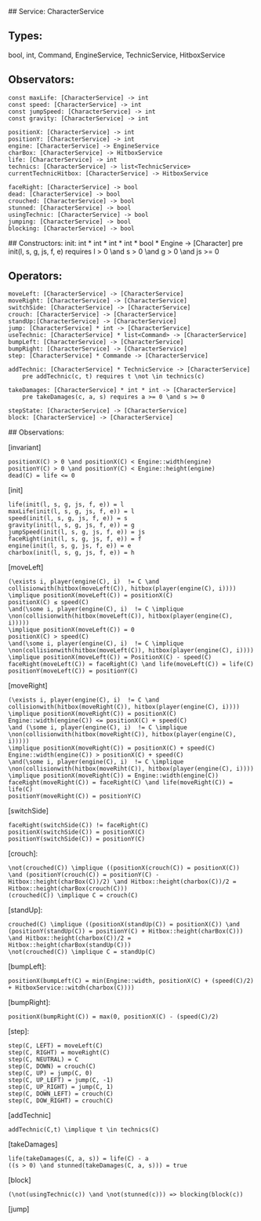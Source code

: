 ## Service:
CharacterService

## Types:
bool, int, Command, EngineService, TechnicService, HitboxService

## Observators:
    const maxLife: [CharacterService] -> int
    const speed: [CharacterService] -> int
    const jumpSpeed: [CharacterService] -> int
    const gravity: [CharacterService] -> int

    positionX: [CharacterService] -> int
    positionY: [CharacterService] -> int
    engine: [CharacterService] -> EngineService
    charBox: [CharacterService] -> HitboxService
    life: [CharacterService] -> int
    technics: [CharacterService] -> list<TechnicService>
    currentTechnicHitbox: [CharacterService] -> HitboxService

    faceRight: [CharacterService] -> bool
    dead: [CharacterService] -> bool
    crouched: [CharacterService] -> bool
    stunned: [CharacterService] -> bool
    usingTechnic: [CharacterService] -> bool
    jumping: [CharacterService] -> bool
    blocking: [CharacterService] -> bool

## Constructors:
    init: int * int * int * int * bool * Engine -> [Character]
    pre init(l, s, g, js, f, e) requires
        l > 0 \and
        s > 0 \and
        g > 0 \and
        js >= 0

## Operators:
    moveLeft: [CharacterService] -> [CharacterService]
    moveRight: [CharacterService] -> [CharacterService]
    switchSide: [CharacterService] -> [CharacterService]
    crouch: [CharacterService] -> [CharacterService]
    standUp:[CharacterService] -> [CharacterService]
    jump: [CharacterService] * int -> [CharacterService]
    useTechnic: [CharacterService] * list<Command> -> [CharacterService]
    bumpLeft: [CharacterService] -> [CharacterService]
    bumpRight: [CharacterService] -> [CharacterService]
    step: [CharacterService] * Commande -> [CharacterService]

    addTechnic: [CharacterService] * TechnicService -> [CharacterService]
        pre addTechnic(c, t) requires t \not \in technics(c)

    takeDamages: [CharacterService] * int * int -> [CharacterService]
        pre takeDamages(c, a, s) requires a >= 0 \and s >= 0

    stepState: [CharacterService] -> [CharacterService]
    block: [CharacterService] -> [CharacterService]

## Observations:

[invariant]

    positionX(C) > 0 \and positionX(C) < Engine::width(engine)
    positionY(C) > 0 \and positionY(C) < Engine::height(engine)
    dead(C) = life <= 0

[init]

    life(init(l, s, g, js, f, e)) = l
    maxLife(init(l, s, g, js, f, e)) = l
    speed(init(l, s, g, js, f, e)) = s
    gravity(init(l, s, g, js, f, e)) = g
    jumpSpeed(init(l, s, g, js, f, e)) = js
    faceRight(init(l, s, g, js, f, e)) = f
    engine(init(l, s, g, js, f, e)) = e
    charbox(init(l, s, g, js, f, e)) = h

[moveLeft]

    (\exists i, player(engine(C), i)  != C \and collisionwith(hitbox(moveLeft(C)), hitbox(player(engine(C), i))))
    \implique positionX(moveLeft(C)) = positionX(C)
    positionX(C) ≤ speed(C)
    \and(\some i, player(engine(C), i)  != C \implique \non(collisionwith(hitbox(moveLeft(C)), hitbox(player(engine(C), i)))))
    \implique positionX(moveLeft(C)) = 0
    positionX(C) > speed(C)
    \and(\some i, player(engine(C), i)  != C \implique \non(collisionwith(hitbox(moveLeft(C)), hitbox(player(engine(C), i))))
    \implique positionX(moveLeft(C)) = PositionX(C) - speed(C)
    faceRight(moveLeft(C)) = faceRight(C) \and life(moveLeft(C)) = life(C)
    positionY(moveLeft(C)) = positionY(C)

[moveRight]

    (\exists i, player(engine(C), i)  != C \and collisionwith(hitbox(moveRight(C)), hitbox(player(engine(C), i))))
    \implique positionX(moveRight(C)) = positionX(C)
    Engine::width(engine(C)) <= positionX(C) + speed(C)
    \and (\some i, player(engine(C), i)  != C \implique \non(collisionwith(hitbox(moveRight(C)), hitbox(player(engine(C), i)))))
    \implique positionX(moveRight(C)) = positionX(C) + speed(C)
    Engine::width(engine(C)) > positionX(C) + speed(C)
    \and(\some i, player(engine(C), i)  != C \implique \non(collisionwith(hitbox(moveRiht(C)), hitbox(player(engine(C), i))))
    \implique positionX(moveRight(C)) = Engine::width(engine(C))
    faceRight(moveRight(C)) = faceRight(C) \and life(moveRight(C)) = life(C)
    positionY(moveRight(C)) = positionY(C)

[switchSide]

    faceRight(switchSide(C)) != faceRight(C)
    positionX(switchSide(C)) = positionX(C)
    positionY(switchSide(C)) = positionY(C)

[crouch]:

    \not(crouched(C)) \implique ((positionX(crouch(C)) = positionX(C)) \and (positionY(crouch(C)) = positionY(C) - Hitbox::height(charBox(C))/2) \and Hitbox::height(charbox(C))/2 = Hitbox::height(charBox(crouch(C)))
    (crouched(C)) \implique C = crouch(C)

[standUp]:

    crouched(C) \implique ((positionX(standUp(C)) = positionX(C)) \and (positionY(standUp(C)) = positionY(C) + Hitbox::height(charBox(C))) \and Hitbox::height(charbox(C))/2 = Hitbox::height(charBox(standUp(C)))
    \not(crouched(C)) \implique C = standUp(C)


[bumpLeft]:

    positionX(bumpLeft(C) = min(Engine::width, positionX(C) + (speed(C)/2) + HitboxService::witdh(charbox(C))))

[bumpRight]:

    positionX(bumpRight(C)) = max(0, positionX(C) - (speed(C)/2)

[step]:

    step(C, LEFT) = moveLeft(C)
    step(C, RIGHT) = moveRight(C)
    step(C, NEUTRAL) = C
    step(C, DOWN) = crouch(C)
    step(C, UP) = jump(C, 0)
    step(C, UP_LEFT) = jump(C, -1)
    step(C, UP_RIGHT) = jump(C, 1)
    step(C, DOWN_LEFT) = crouch(C)
    step(C, DOW_RIGHT) = crouch(C)


[addTechnic]

    addTechnic(C,t) \implique t \in technics(C)

[takeDamages]

    life(takeDamages(C, a, s)) = life(C) - a
    ((s > 0) \and stunned(takeDamages(C, a, s))) = true

[block]

    (\not(usingTechnic(c)) \and \not(stunned(c))) => blocking(block(c))

[jump]
